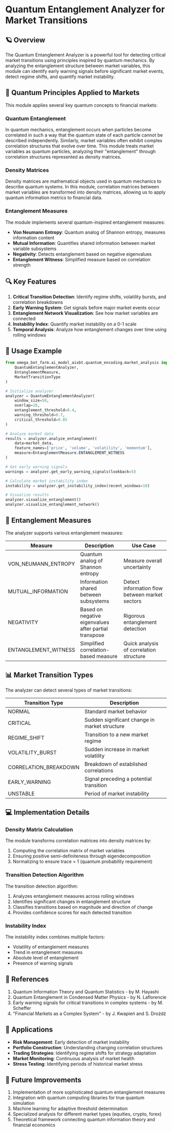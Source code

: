 # Quantum Entanglement Analyzer for Market Transitions

## 🪐 Overview

The Quantum Entanglement Analyzer is a powerful tool for detecting critical market transitions using principles inspired by quantum mechanics. By analyzing the entanglement structure between market variables, this module can identify early warning signals before significant market events, detect regime shifts, and quantify market instability.

## 🧠 Quantum Principles Applied to Markets

This module applies several key quantum concepts to financial markets:

### Quantum Entanglement

In quantum mechanics, entanglement occurs when particles become correlated in such a way that the quantum state of each particle cannot be described independently. Similarly, market variables often exhibit complex correlation structures that evolve over time. This module treats market variables as quantum particles, analyzing their "entanglement" through correlation structures represented as density matrices.

### Density Matrices

Density matrices are mathematical objects used in quantum mechanics to describe quantum systems. In this module, correlation matrices between market variables are transformed into density matrices, allowing us to apply quantum information metrics to financial data.

### Entanglement Measures

The module implements several quantum-inspired entanglement measures:

- **Von Neumann Entropy**: Quantum analog of Shannon entropy, measures information content
- **Mutual Information**: Quantifies shared information between market variable subsystems
- **Negativity**: Detects entanglement based on negative eigenvalues
- **Entanglement Witness**: Simplified measure based on correlation strength

## 🔍 Key Features

1. **Critical Transition Detection**: Identify regime shifts, volatility bursts, and correlation breakdowns
2. **Early Warning System**: Get signals before major market events occur
3. **Entanglement Network Visualization**: See how market variables are connected
4. **Instability Index**: Quantify market instability on a 0-1 scale
5. **Temporal Analysis**: Analyze how entanglement changes over time using rolling windows

## 🚀 Usage Example

```python
from omega_bot_farm.ai_model_aixbt.quantum_encoding.market_analysis import (
    QuantumEntanglementAnalyzer,
    EntanglementMeasure,
    MarketTransitionType
)

# Initialize analyzer
analyzer = QuantumEntanglementAnalyzer(
    window_size=50,
    overlap=10,
    entanglement_threshold=0.4,
    warning_threshold=0.7,
    critical_threshold=0.85
)

# Analyze market data
results = analyzer.analyze_entanglement(
    data=market_data,
    feature_names=['price', 'volume', 'volatility', 'momentum'],
    measure=EntanglementMeasure.ENTANGLEMENT_WITNESS
)

# Get early warning signals
warnings = analyzer.get_early_warning_signals(lookback=5)

# Calculate market instability index
instability = analyzer.get_instability_index(recent_windows=10)

# Visualize results
analyzer.visualize_entanglement()
analyzer.visualize_entanglement_network()
```

## 🔮 Entanglement Measures

The analyzer supports various entanglement measures:

| Measure | Description | Use Case |
|---------|-------------|----------|
| VON_NEUMANN_ENTROPY | Quantum analog of Shannon entropy | Measure overall uncertainty |
| MUTUAL_INFORMATION | Information shared between subsystems | Detect information flow between market sectors |
| NEGATIVITY | Based on negative eigenvalues after partial transpose | Rigorous entanglement detection |
| ENTANGLEMENT_WITNESS | Simplified correlation-based measure | Quick analysis of correlation structure |

## 📊 Market Transition Types

The analyzer can detect several types of market transitions:

| Transition Type | Description |
|-----------------|-------------|
| NORMAL | Standard market behavior |
| CRITICAL | Sudden significant change in market structure |
| REGIME_SHIFT | Transition to a new market regime |
| VOLATILITY_BURST | Sudden increase in market volatility |
| CORRELATION_BREAKDOWN | Breakdown of established correlations |
| EARLY_WARNING | Signal preceding a potential transition |
| UNSTABLE | Period of market instability |

## 💻 Implementation Details

### Density Matrix Calculation

The module transforms correlation matrices into density matrices by:

1. Computing the correlation matrix of market variables
2. Ensuring positive semi-definiteness through eigendecomposition
3. Normalizing to ensure trace = 1 (quantum probability requirement)

### Transition Detection Algorithm

The transition detection algorithm:

1. Analyzes entanglement measures across rolling windows
2. Identifies significant changes in entanglement structure
3. Classifies transitions based on magnitude and direction of change
4. Provides confidence scores for each detected transition

### Instability Index

The instability index combines multiple factors:

- Volatility of entanglement measures
- Trend in entanglement measures
- Absolute level of entanglement
- Presence of warning signals

## 🔗 References

1. Quantum Information Theory and Quantum Statistics - by M. Hayashi
2. Quantum Entanglement in Condensed Matter Physics - by N. Laflorencie
3. Early warning signals for critical transitions in complex systems - by M. Scheffer
4. "Financial Markets as a Complex System" - by J. Kwapień and S. Drożdż

## 🌟 Applications

- **Risk Management**: Early detection of market instability
- **Portfolio Construction**: Understanding changing correlation structures
- **Trading Strategies**: Identifying regime shifts for strategy adaptation
- **Market Monitoring**: Continuous analysis of market health
- **Stress Testing**: Identifying periods of historical market stress

## 🔧 Future Improvements

1. Implementation of more sophisticated quantum entanglement measures
2. Integration with quantum computing libraries for true quantum simulation
3. Machine learning for adaptive threshold determination
4. Specialized analysis for different market types (equities, crypto, forex)
5. Theoretical framework connecting quantum information theory and financial economics
